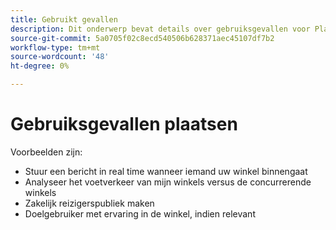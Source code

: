 ```yaml
---
title: Gebruikt gevallen
description: Dit onderwerp bevat details over gebruiksgevallen voor Plaatsen.
source-git-commit: 5a0705f02c8ecd540506b628371aec45107df7b2
workflow-type: tm+mt
source-wordcount: '48'
ht-degree: 0%

---
```



# Gebruiksgevallen plaatsen

Voorbeelden zijn:

* Stuur een bericht in real time wanneer iemand uw winkel binnengaat
* Analyseer het voetverkeer van mijn winkels versus de concurrerende winkels
* Zakelijk reizigerspubliek maken
* Doelgebruiker met ervaring in de winkel, indien relevant
